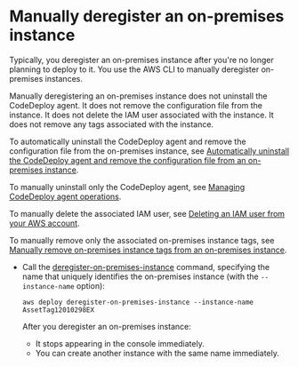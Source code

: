 # Manually deregister an on\-premises instance<a name="on-premises-instances-operations-deregister-manually"></a>

Typically, you deregister an on\-premises instance after you're no longer planning to deploy to it\. You use the AWS CLI to manually deregister on\-premises instances\.

Manually deregistering an on\-premises instance does not uninstall the CodeDeploy agent\. It does not remove the configuration file from the instance\. It does not delete the IAM user associated with the instance\. It does not remove any tags associated with the instance\.

To automatically uninstall the CodeDeploy agent and remove the configuration file from the on\-premises instance, see [Automatically uninstall the CodeDeploy agent and remove the configuration file from an on\-premises instance](on-premises-instances-operations-uninstall-agent.md)\.

To manually uninstall only the CodeDeploy agent, see [Managing CodeDeploy agent operations](codedeploy-agent-operations.md)\. 

To manually delete the associated IAM user, see [Deleting an IAM user from your AWS account](https://docs.aws.amazon.com/IAM/latest/UserGuide/Using_DeletingUserFromAccount.html)\. 

To manually remove only the associated on\-premises instance tags, see [Manually remove on\-premises instance tags from an on\-premises instance](on-premises-instances-operations-remove-tags.md)\.
+ Call the [deregister\-on\-premises\-instance](https://docs.aws.amazon.com/cli/latest/reference/deploy/deregister-on-premises-instance.html) command, specifying the name that uniquely identifies the on\-premises instance \(with the `--instance-name` option\):

  ```
  aws deploy deregister-on-premises-instance --instance-name AssetTag12010298EX
  ```

  After you deregister an on\-premises instance:
  +  It stops appearing in the console immediately\. 
  +  You can create another instance with the same name immediately\. 